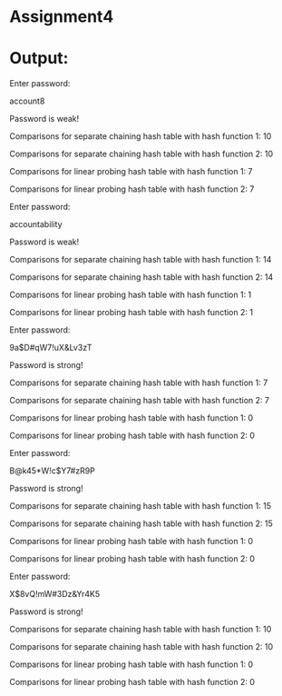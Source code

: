# Assignment4
# Output:
Enter password:

account8

Password is weak!

Comparisons for separate chaining hash table with hash function 1: 10

Comparisons for separate chaining hash table with hash function 2: 10

Comparisons for linear probing hash table with hash function 1: 7

Comparisons for linear probing hash table with hash function 2: 7

Enter password: 

accountability

Password is weak!

Comparisons for separate chaining hash table with hash function 1: 14

Comparisons for separate chaining hash table with hash function 2: 14

Comparisons for linear probing hash table with hash function 1: 1

Comparisons for linear probing hash table with hash function 2: 1

Enter password: 

9a$D#qW7!uX&Lv3zT

Password is strong!

Comparisons for separate chaining hash table with hash function 1: 7

Comparisons for separate chaining hash table with hash function 2: 7

Comparisons for linear probing hash table with hash function 1: 0

Comparisons for linear probing hash table with hash function 2: 0

Enter password: 

B@k45*W!c$Y7#zR9P

Password is strong!

Comparisons for separate chaining hash table with hash function 1: 15

Comparisons for separate chaining hash table with hash function 2: 15

Comparisons for linear probing hash table with hash function 1: 0

Comparisons for linear probing hash table with hash function 2: 0

Enter password: 

X$8vQ!mW#3Dz&Yr4K5

Password is strong!

Comparisons for separate chaining hash table with hash function 1: 10

Comparisons for separate chaining hash table with hash function 2: 10

Comparisons for linear probing hash table with hash function 1: 0

Comparisons for linear probing hash table with hash function 2: 0
